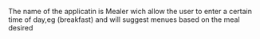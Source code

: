 The name of the applicatin is Mealer wich allow the user to enter a certain time of day,eg (breakfast) and will suggest menues based on  the meal desired
